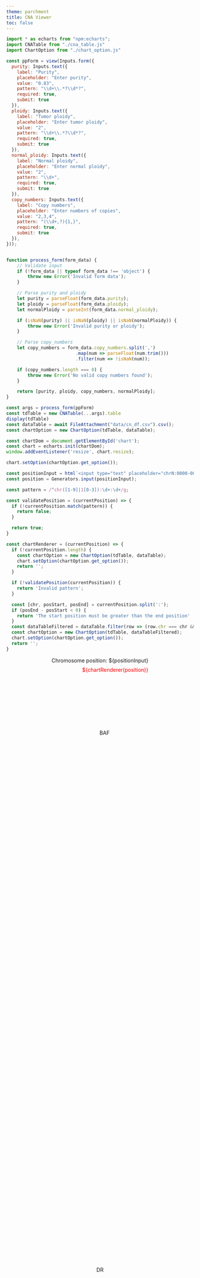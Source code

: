 ```yaml
---
theme: parchment
title: CNA Viewer
toc: false
---
```


<style>
* {
  margin: 0;
  padding: 0;
}

#chart {
  position: relative;
  height: 80vh;
  overflow: hidden;
}

.chart-section {
  position: relative;
}

.baf-title {
  position: absolute;
  left: 50%;
  top: 5%;
  transform: translate(-5%, -50%);
}

.dr-title {
  position: absolute;
  left: 50%;
  top: 50%;
  transform: translate(-50%, -50%);
}

.chr-input {
  display: grid;
  gap: 0.5rem;
  justify-content: center;
  align-items: center;
}

.error-msg {
  color: red;
  justify-self: end;
}
</style>

```js
import * as echarts from "npm:echarts";
import CNATable from "./cna_table.js"
import ChartOption from "./chart_option.js"

const ppForm = view(Inputs.form({
  purity: Inputs.text({
    label: "Purity",
    placeholder: "Enter purity",
    value: "0.83",
    pattern: "\\d+\\.*?\\d*?",
    required: true,
    submit: true
  }),
  ploidy: Inputs.text({
    label: "Tumor ploidy",
    placeholder: "Enter tumor ploidy",
    value: "2",
    pattern: "\\d+\\.*?\\d*?",
    required: true,
    submit: true
  }),
  normal_ploidy: Inputs.text({
    label: "Normal ploidy",
    placeholder: "Enter normal ploidy",
    value: "2",
    pattern: "\\d+",
    required: true,
    submit: true
  }),
  copy_numbers: Inputs.text({
    label: "Copy numbers",
    placeholder: "Enter numbers of copies",
    value: "2,3,4",
    pattern: "(\\d+,?){1,}",
    required: true,
    submit: true
  }),
}));
```

```js

function process_form(form_data) {
    // Validate input
    if (!form_data || typeof form_data !== 'object') {
        throw new Error('Invalid form data');
    }

    // Parse purity and ploidy
    let purity = parseFloat(form_data.purity);
    let ploidy = parseFloat(form_data.ploidy);
    let normalPloidy = parseInt(form_data.normal_ploidy);

    if (isNaN(purity) || isNaN(ploidy) || isNaN(normalPloidy)) {
        throw new Error('Invalid purity or ploidy');
    }

    // Parse copy_numbers
    let copy_numbers = form_data.copy_numbers.split(',')
                          .map(num => parseFloat(num.trim()))
                          .filter(num => !isNaN(num));

    if (copy_numbers.length === 0) {
        throw new Error('No valid copy numbers found');
    }

    return [purity, ploidy, copy_numbers, normalPloidy];
}

const args = process_form(ppForm)
const tdTable = new CNATable(...args).table
display(tdTable)
const dataTable = await FileAttachment("data/cn_df.csv").csv();
const chartOption = new ChartOption(tdTable, dataTable);

const chartDom = document.getElementById('chart');
const chart = echarts.init(chartDom);
window.addEventListener('resize', chart.resize);

chart.setOption(chartOption.get_option());
```

```js
const positionInput = html`<input type="text" placeholder="chrN:0000-0000">`;
const position = Generators.input(positionInput);

const pattern = /^chr([1-9]|1[0-3]):\d+:\d+/g;

const validatePosition = (currentPosition) => {
  if (!currentPosition.match(pattern)) {
    return false;
  }

  return true;
}

const chartRenderer = (currentPosition) => {
  if (!currentPosition.length) {
    const chartOption = new ChartOption(tdTable, dataTable);
    chart.setOption(chartOption.get_option());
    return '';
  }

  if (!validatePosition(currentPosition)) {
    return 'Invalid pattern';
  }

  const [chr, posStart, posEnd] = currentPosition.split(':');
  if (posEnd - posStart < 0) {
    return 'The start position must be greater than the end position'
  }
  const dataTableFiltered = dataTable.filter(row => (row.chr === chr && +row.pos >= +posStart && +row.pos <= +posEnd));
  const chartOption = new ChartOption(tdTable, dataTableFiltered);
  chart.setOption(chartOption.get_option());
  return '';
}
```

<div class="card chr-input">
  <div>Chromosome position: ${positionInput}</div>
  <div class="error-msg">${chartRenderer(position)}</div>
</div>

<section class="chart-section">
  <div class="baf-title">BAF</div>
  <div class="dr-title">DR</div>
  <div id="chart"></div>
</section>
